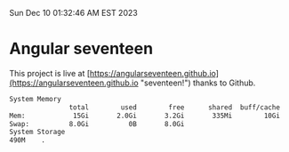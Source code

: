 Sun Dec 10 01:32:46 AM EST 2023

# Angular seventeen


This project is live at [https://angularseventeen.github.io](https://angularseventeen.github.io "seventeen!") thanks to Github.

```bash
System Memory
               total        used        free      shared  buff/cache   available
Mem:            15Gi       2.0Gi       3.2Gi       335Mi        10Gi        13Gi
Swap:          8.0Gi          0B       8.0Gi
System Storage
490M	.
```
```bash
